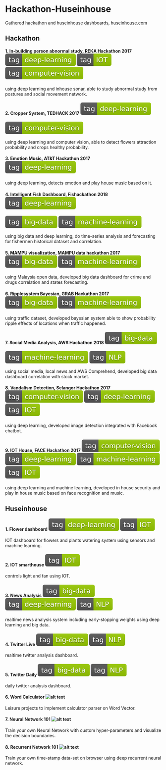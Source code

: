 # Hackathon-Huseinhouse
Gathered hackathon and huseinhouse dashboards, [huseinhouse.com](http://huseinhouse.com)

## Hackathon

#### 1. In-building person abnormal study, REKA Hackathon 2017 ![alt text](tags/tag-deep--learning-green.svg) ![alt text](tags/tag-IOT-green.svg) ![alt text](tags/tag-computer--vision-green.svg)

using deep learning and inhouse sonar, able to study abnormal study from postures and social movement network.

#### 2. Cropper System, TEDHACK 2017 ![alt text](tags/tag-deep--learning-green.svg)
![alt text](tags/tag-computer--vision-green.svg)

using deep learning and computer vision, able to detect flowers attraction probability and crops healthy probability.

#### 3. Emotion Music, AT&T Hackathon 2017 ![alt text](tags/tag-deep--learning-green.svg)

using deep learning, detects emotion and play house music based on it.

#### 4. Intelligent Fish Dashboard, Fishackathon 2018 ![alt text](tags/tag-deep--learning-green.svg)
![alt text](tags/tag-big--data-green.svg) ![alt text](tags/tag-machine--learning-green.svg)

using big data and deep learning, do time-series analysis and forecasting for fishermen historical dataset and correlation.

#### 5. MAMPU visualization, MAMPU data hackathon 2017 ![alt text](tags/tag-big--data-green.svg) ![alt text](tags/tag-machine--learning-green.svg)

using Malaysia open data, developed big data dashboard for crime and drugs correlation and states forecasting.

#### 6. Ripplesystem Bayesian, GRAB Hackathon 2017 ![alt text](tags/tag-big--data-green.svg) ![alt text](tags/tag-machine--learning-green.svg)

using traffic dataset, developed bayesian system able to show probability ripple effects of locations when traffic happened.

#### 7. Social Media Analysis, AWS Hackathon 2018 ![alt text](tags/tag-big--data-green.svg)
![alt text](tags/tag-machine--learning-green.svg) ![alt text](tags/tag-NLP-green.svg)

using social media, local news and AWS Comprehend, developed big data dashboard correlation with stock market.

#### 8. Vandalism Detection, Selangor Hackathon 2017 ![alt text](tags/tag-computer--vision-green.svg) ![alt text](tags/tag-deep--learning-green.svg) ![alt text](tags/tag-IOT-green.svg)

using deep learning, developed image detection integrated with Facebook chatbot.

#### 9. IOT House, FACE Hackathon 2017 ![alt text](tags/tag-computer--vision-green.svg) ![alt text](tags/tag-deep--learning-green.svg) ![alt text](tags/tag-machine--learning-green.svg) ![alt text](tags/tag-IOT-green.svg)

using deep learning and machine learning, developed in house security and play in house music based on face recognition and music.

## Huseinhouse

#### 1. Flower dashboard ![alt text](tags/tag-deep--learning-green.svg) ![alt text](tags/tag-IOT-green.svg)

IOT dashboard for flowers and plants watering system using sensors and machine learning.

#### 2. IOT smarthouse ![alt text](tags/tag-IOT-green.svg)

controls light and fan using IOT.

#### 3. News Analysis ![alt text](tags/tag-big--data-green.svg) ![alt text](tags/tag-deep--learning-green.svg) ![alt text](tags/tag-NLP-green.svg)

realtime news analysis system including early-stopping weights using deep learning and big data.

#### 4. Twitter Live ![alt text](tags/tag-big--data-green.svg) ![alt text](tags/tag-NLP-green.svg)

realtime twitter analysis dashboard.

#### 5. Twitter Daily ![alt text](tags/tag-big--data-green.svg) ![alt text](tags/tag-NLP-green.svg)

daily twitter analysis dashboard.

#### 6. Word Calculator ![alt text](tags/tag-deep-learning-green.svg)

Leisure projects to implement calculator parser on Word Vector.

#### 7. Neural Network 101 ![alt text](tags/tag-deep-learning-green.svg)

Train your own Neural Network with custom hyper-parameters and visualize the decision boundaries.

#### 8. Recurrent Network 101 ![alt text](tags/tag-deep-learning-green.svg)

Train your own time-stamp data-set on browser using deep recurrent neural network.
